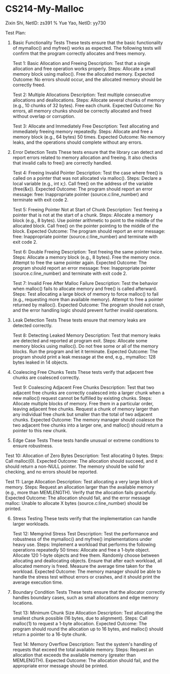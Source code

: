 # CS214-My-Malloc

Zixin Shi, NetID: zs391 %
Yue Yao, NetID: yy730

Test Plan:
1. Basic Functionality Tests
    These tests ensure that the basic functionality of mymalloc() and myfree() works as expected. The following tests will confirm that the program correctly allocates and frees memory.
    
    Test 1: Basic Allocation and Freeing
    Description: Test that a single allocation and free operation works properly.
    Steps:
    Allocate a small memory block using malloc().
    Free the allocated memory.
    Expected Outcome: No errors should occur, and the allocated memory should be correctly freed.
    
    Test 2: Multiple Allocations
    Description: Test multiple consecutive allocations and deallocations.
    Steps:
    Allocate several chunks of memory (e.g., 10 chunks of 32 bytes).
    Free each chunk.
    Expected Outcome: No errors, all memory chunks should be correctly allocated and freed without overlap or corruption.
    
    Test 3: Allocate and Immediately Free
    Description: Test allocating and immediately freeing memory repeatedly.
    Steps:
    Allocate and free a memory block (e.g., 64 bytes) 50 times.
    Expected Outcome: No memory leaks, and the operations should complete without any errors.

2. Error Detection Tests
    These tests ensure that the library can detect and report errors related to memory allocation and freeing. It also checks that invalid calls to free() are correctly handled.
    
    Test 4: Freeing Invalid Pointer
    Description: Test the case where free() is called on a pointer that was not allocated via malloc().
    Steps:
    Declare a local variable (e.g., int x;).
    Call free() on the address of the variable (free(&x)).
    Expected Outcome: The program should report an error message: free: Inappropriate pointer (source.c:line_number) and terminate with exit code 2.

    Test 5: Freeing Pointer Not at Start of Chunk
    Description: Test freeing a pointer that is not at the start of a chunk.
    Steps:
    Allocate a memory block (e.g., 8 bytes).
    Use pointer arithmetic to point to the middle of the allocated block.
    Call free() on the pointer pointing to the middle of the block.
    Expected Outcome: The program should report an error message: free: Inappropriate pointer (source.c:line_number) and terminate with exit code 2.

    Test 6: Double Freeing
    Description: Test freeing the same pointer twice.
    Steps:
    Allocate a memory block (e.g., 8 bytes).
    Free the memory once.
    Attempt to free the same pointer again.
    Expected Outcome: The program should report an error message: free: Inappropriate pointer (source.c:line_number) and terminate with exit code 2.

    Test 7: Invalid Free After Malloc Failure
    Description: Test the behavior when malloc() fails to allocate memory and free() is called afterward.
    Steps:
    Test allocating a large block of memory to force malloc() to fail (e.g., requesting more than available memory).
    Attempt to free a pointer returned by malloc().
    Expected Outcome: The program should not crash, and the error handling logic should prevent further invalid operations.

3. Leak Detection Tests
    These tests ensure that memory leaks are detected correctly.
    
    Test 8: Detecting Leaked Memory
    Description: Test that memory leaks are detected and reported at program exit.
    Steps:
    Allocate some memory blocks using malloc().
    Do not free some or all of the memory blocks.
    Run the program and let it terminate.
    Expected Outcome: The program should print a leak message at the end, e.g., mymalloc: 128 bytes leaked in 14 objects.
   
4. Coalescing Free Chunks Tests
    These tests verify that adjacent free chunks are coalesced correctly.
    
    Test 9: Coalescing Adjacent Free Chunks
    Description: Test that two adjacent free chunks are correctly coalesced into a larger chunk when a new malloc() request cannot be fulfilled by existing chunks.
    Steps:
    Allocate multiple blocks of memory.
    Free them in a particular order, leaving adjacent free chunks.
    Request a chunk of memory larger than any individual free chunk but smaller than the total of two adjacent chunks.
    Expected Outcome: The memory manager should coalesce the two adjacent free chunks into a larger one, and malloc() should return a pointer to this new chunk.

5. Edge Case Tests
  These tests handle unusual or extreme conditions to ensure robustness.
  
  Test 10: Allocation of Zero Bytes
  Description: Test allocating 0 bytes.
  Steps:
  Call malloc(0).
  Expected Outcome: The allocation should succeed, and it should return a non-NULL pointer. The memory should be valid for checking, and no errors should be reported.
  
  Test 11: Large Allocation
  Description: Test allocating a very large block of memory.
  Steps:
  Request an allocation larger than the available memory (e.g., more than MEMLENGTH).
  Verify that the allocation fails gracefully.
  Expected Outcome: The allocation should fail, and the error message malloc: Unable to allocate X bytes (source.c:line_number) should be printed.

6. Stress Testing
    These tests verify that the implementation can handle larger workloads.
    
    Test 12: Memgrind Stress Test
    Description: Test the performance and robustness of the mymalloc() and myfree() implementations under heavy use.
    Steps:
    Implement a workload that performs the following operations repeatedly 50 times:
    Allocate and free a 1-byte object.
    Allocate 120 1-byte objects and free them.
    Randomly choose between allocating and deallocating objects.
    Ensure that after each workload, all allocated memory is freed.
    Measure the average time taken for the workload.
    Expected Outcome: The memory manager should be able to handle the stress test without errors or crashes, and it should print the average execution time.

7. Boundary Condition Tests
    These tests ensure that the allocator correctly handles boundary cases, such as small allocations and edge memory locations.
    
    Test 13: Minimum Chunk Size Allocation
    Description: Test allocating the smallest chunk possible (16 bytes, due to alignment).
    Steps:
    Call malloc(1) to request a 1-byte allocation.
    Expected Outcome: The program should round the allocation up to 16 bytes, and malloc() should return a pointer to a 16-byte chunk.
    
    Test 14: Memory Overflow
    Description: Test the system's handling of requests that exceed the total available memory.
    Steps:
    Request an allocation that exceeds the available memory (greater than MEMLENGTH).
    Expected Outcome: The allocation should fail, and the appropriate error message should be printed.
